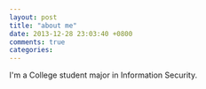 ```yaml
---
layout: post
title: "about me"
date: 2013-12-28 23:03:40 +0800
comments: true
categories: 
---
```

I'm a College student major in Information Security.
